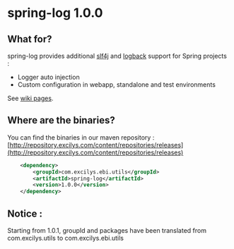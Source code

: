 # spring-log 1.0.0

## What for?

spring-log provides additional [slf4j](http://www.slf4j.org) and [logback](http://logback.qos.ch) support for Spring projects :

* Logger auto injection
* Custom configuration in webapp, standalone and test environments

See [wiki pages](https://github.com/excilys/spring-log/wiki).

## Where are the binaries?

You can find the binaries in our maven repository :
[http://repository.excilys.com/content/repositories/releases](http://repository.excilys.com/content/repositories/releases)

``` xml
	<dependency>
		<groupId>com.excilys.ebi.utils</groupId>
		<artifactId>spring-log</artifactId>
		<version>1.0.0</version>
	</dependency>
```

## Notice :
Starting from 1.0.1, groupId and packages have been translated from com.excilys.utils to com.excilys.ebi.utils